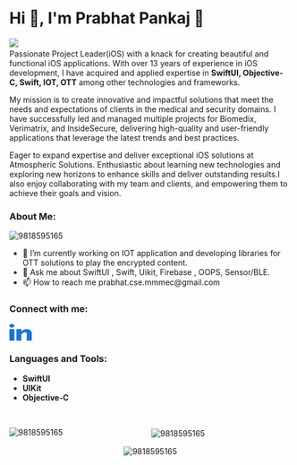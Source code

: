 <h1 align="left">Hi 👋, I'm Prabhat Pankaj </h1>
<div align="left">
 <img src="https://readme-typing-svg.herokuapp.com/?lines=Project+Leader(iOS);Quick+learner;&color=red&left=true" />
</div>

<div align="center">  
 <!-- <img align="right" alt="Coding" width="400" src="https://camo.githubusercontent.com/b477e4b1cfebc66bbf60847d535205e291b7f5b4a12f22381ff1d9c67a7e4f07/68747470733a2f2f6b6f6d617265762e636f6d2f67687076632f3f757365726e616d653d616e7368696b6170617468616b6373266c6162656c3d50726f66696c65253230766965777326636f6c6f723d306537356236267374796c653d666c6174"> -->
<div align="left">
Passionate Project Leader(iOS) with a knack for creating beautiful and functional iOS applications. With over 13 years of experience in iOS development, I have acquired and applied expertise in <b>SwiftUI, Objective-C, Swift, IOT, OTT</b> among other technologies and frameworks.
 
<p>My mission is to create innovative and impactful solutions that meet the needs and expectations of clients in the medical and security domains. I have successfully led and managed multiple projects for Biomedix, Verimatrix, and InsideSecure, delivering high-quality and user-friendly applications that leverage the latest trends and best practices.</p>
 
<p>Eager to expand expertise and deliver exceptional iOS solutions at Atmospheric Solutions. Enthusiastic about learning new technologies and exploring new horizons to enhance skills and deliver outstanding results.I also enjoy collaborating with my team and clients, and empowering them to achieve their goals and vision.</p>
</div>

<p><h3 align="left">About Me:</h3></p>


<p align="left"> <img src="https://komarev.com/ghpvc/?username=9818595165&label=Profile%20views&color=0e75b6&style=flat" alt="9818595165" /> </p>

<div align="left">
<ul>
  <li>🌱 I’m currently working on IOT application and developing libraries for OTT solutions to play the encrypted content.
</li>
  <li>💬 Ask me about SwiftUI , Swift, Uikit, Firebase , OOPS, Sensor/BLE.
</li>
  <li>📫 How to reach me prabhat.cse.mmmec@gmail.com
</li>
</ul>
</div>

<h3 align="left">Connect with me:</h3>
<p align="left">
<a href="https://www.linkedin.com/in/prabhat-pankaj/" target="blank"><img align="center" src="https://raw.githubusercontent.com/9818595165/9818595165/main/linked.svg" alt="https://www.linkedin.com/in/prabhat-pankaj/" height="30" width="40" /></a>
</p>
<h3 align="left">Languages and Tools:</h3>

<p align="left">

 <div align="left">
  <b>
 <ul>
  <li>SwiftUI</li>
  <li>UIKit</li>
  <li>Objective-C</li>
</ul> 
  </b>
</div>

<!--      <a href="https://www.apple.com" target="_blank" rel="noreferrer">
        <img src="https://miro.medium.com/v2/resize:fit:4800/format:webp/0*LBMihifPc7HHNmOF.png" alt="linux" width="60" height="40"/>
    </a>
    <a href="https://www.apple.com" target="_blank" rel="noreferrer">
        <img src="https://developer.apple.com/assets/elements/icons/xcode-cloud/xcode-cloud-128x128_2x.png" alt="xcode" width="40" height="40"/>
    </a>
    <a href="https://www.apple.com" target="_blank" rel="noreferrer">
        <img src="https://wiki.jenkins-ci.org/JENKINS/attachments/2916393/57409618.png" alt="jenkins" width="40" height="40"/>
    </a>
     <a href="https://www.apple.com" target="_blank" rel="noreferrer">
        <img src=" https://mlops-guide.github.io/MLOps/CICDML/ci-cd.png" alt="jenkins" width="40" height="40"/>
    </a> -->

</p>

<br>
<p><img align="left" src="https://github-readme-stats.vercel.app/api/top-langs?username=9818595165&show_icons=true&locale=en&layout=compact" alt="9818595165" /></p>

<p>&nbsp;<img align="center" src="https://github-readme-stats.vercel.app/api?username=9818595165&show_icons=true&locale=en" alt="9818595165" /></p>

<p><img align="center" src="https://github-readme-streak-stats.herokuapp.com/?user=9818595165&" alt="9818595165" /></p>
<br>

<!--
**9818595165/9818595165** is a ✨ _special_ ✨ repository because its `README.md` (this file) appears on your GitHub profile.

Here are some ideas to get you started:

- 🔭 I’m currently working on ...
- 🌱 I’m currently learning ...
- 👯 I’m looking to collaborate on ...
- 🤔 I’m looking for help with ...
- 💬 Ask me about ...
- 📫 How to reach me: ...
- 😄 Pronouns: ...
- ⚡ Fun fact: ...
-->
